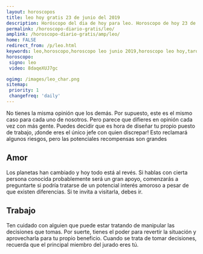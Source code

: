 ```yaml
---
layout: horoscopos
title: leo hoy gratis 23 de junio del 2019 
description: Horóscopo del dia de hoy para leo. Horoscopo de hoy 23 de junio del 2019. Las predicciones de amor, trabajo, vida personal gratis.
permalink: /horoscopo-diario-gratis/leo/
amplink: /horoscopo-diario-gratis/amp/leo/
home: FALSE
redirect_from: /p/leo.html
keywords: leo,horoscopo,horoscopo leo junio 2019,horoscopo leo hoy,tarot leo junio 2019,horoscopo leo,tarot leo hoy,horoscopo de hoy,horoscopo diario,tarot del amor,horoscopo de hoy leo,horoscopo diario del tarot, Horoscopo de hoy leo 23 de junio del 2019,horóscopo del día,signos zodiacales 2019, el horoscopo de hoy
horoscopo:
 signo: leo
 video: 8daqeXUJ7gc

ogimg: /images/leo_char.png
sitemap:
 priority: 1
 changefreq: 'daily'
---
```



No tienes la misma opinión que los demás. Por supuesto, este es el mismo caso para cada uno de nosotros. Pero parece que difieres en opinión cada vez con más gente. Puedes decidir que es hora de diseñar tu propio puesto de trabajo, ¡donde eres el único jefe con quien discrepar! Esto reclamará algunos riesgos, pero las potenciales recompensas son grandes

## Amor

Los planetas han cambiado y hoy todo está al revés. Si hablas con cierta persona conocida probablemente será un gran apoyo, comenzarás a preguntarte si podría tratarse de un potencial interés amoroso a pesar de que existen diferencias. Si te invita a visitarla, debes ir.

## Trabajo

Ten cuidado con alguien que puede estar tratando de manipular las decisiones que tomas. Por suerte, tienes el poder para revertir la situación y aprovecharla para tu propio beneficio. Cuando se trata de tomar decisiones, recuerda que el principal miembro del jurado eres tú.
